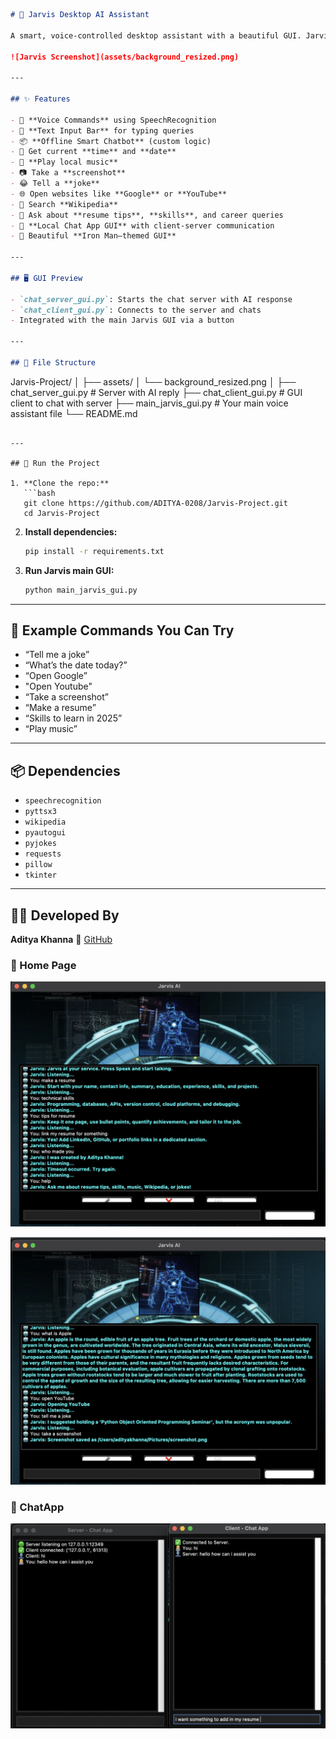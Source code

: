 
```markdown
# 🤖 Jarvis Desktop AI Assistant

A smart, voice-controlled desktop assistant with a beautiful GUI. Jarvis can take voice and text commands, respond with offline AI, tell jokes, search Wikipedia, play music, and even run a full local chat application between server and client.

![Jarvis Screenshot](assets/background_resized.png)

---

## ✨ Features

- 🎤 **Voice Commands** using SpeechRecognition
- 💬 **Text Input Bar** for typing queries
- 📦 **Offline Smart Chatbot** (custom logic)
- 📅 Get current **time** and **date**
- 🎵 **Play local music**
- 📷 Take a **screenshot**
- 😂 Tell a **joke**
- 🌐 Open websites like **Google** or **YouTube**
- 📖 Search **Wikipedia**
- 🧠 Ask about **resume tips**, **skills**, and career queries
- 💬 **Local Chat App GUI** with client-server communication
- 🎨 Beautiful **Iron Man–themed GUI**

---

## 🖥 GUI Preview

- `chat_server_gui.py`: Starts the chat server with AI response
- `chat_client_gui.py`: Connects to the server and chats
- Integrated with the main Jarvis GUI via a button

---

## 📁 File Structure

```

Jarvis-Project/
│
├── assets/
│   └── background\_resized.png
│
├── chat\_server\_gui.py   # Server with AI reply
├── chat\_client\_gui.py   # GUI client to chat with server
├── main\_jarvis\_gui.py   # Your main voice assistant file
└── README.md

````

---

## 🚀 Run the Project

1. **Clone the repo:**
   ```bash
   git clone https://github.com/ADITYA-0208/Jarvis-Project.git
   cd Jarvis-Project
````

2. **Install dependencies:**

   ```bash
   pip install -r requirements.txt
   ```

3. **Run Jarvis main GUI:**

   ```bash
   python main_jarvis_gui.py
   ```

---

## 🧠 Example Commands You Can Try

* “Tell me a joke”
* “What’s the date today?”
* “Open Google”
* "Open Youtube"
* “Take a screenshot”
* “Make a resume”
* “Skills to learn in 2025”
* “Play music”

---

## 📦 Dependencies

* `speechrecognition`
* `pyttsx3`
* `wikipedia`
* `pyautogui`
* `pyjokes`
* `requests`
* `pillow`
* `tkinter`
---

## 👨‍💻 Developed By

**Aditya Khanna**
🔗 [GitHub](https://github.com/ADITYA-0208)

### 🧾 Home Page
![Login](assets/Jarvis3.png)

![Login](assets/Jarvis2.png)

### 🧾 ChatApp
![Login](assets/jarvis1.png)



